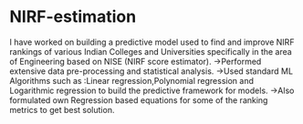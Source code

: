 # NIRF-estimation
I have worked on building a predictive model used to find and improve NIRF rankings of various Indian Colleges and Universities specifically in the area of Engineering based on NISE (NIRF score estimator).
->Performed extensive data pre-processing and statistical analysis.
->Used standard ML Algorithms such as :Linear regression,Polynomial regression and Logarithmic regression to build the predictive framework for models.
->Also formulated own Regression based equations for some of the ranking metrics to get best solution.
